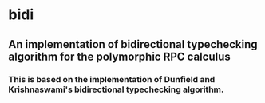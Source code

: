 # bidi


## An implementation of bidirectional typechecking algorithm for the polymorphic RPC calculus

### This is based on the implementation of Dunfield and Krishnaswami's bidirectional typechecking algorithm.



